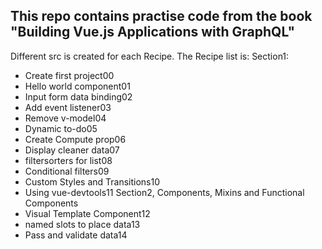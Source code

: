 ## This repo contains practise code from the book "Building Vue.js Applications with GraphQL"
Different src is created for each Recipe. The Recipe list is:
Section1:
- Create first project00
- Hello world component01
- Input form data binding02
- Add event listener03
- Remove v-model04
- Dynamic to-do05
- Create Compute prop06
- Display cleaner data07
- filtersorters for list08
- Conditional filters09
- Custom Styles and Transitions10
- Using vue-devtools11
Section2, Components, Mixins and Functional Components
- Visual Template Component12
- named slots to place data13
- Pass and validate data14